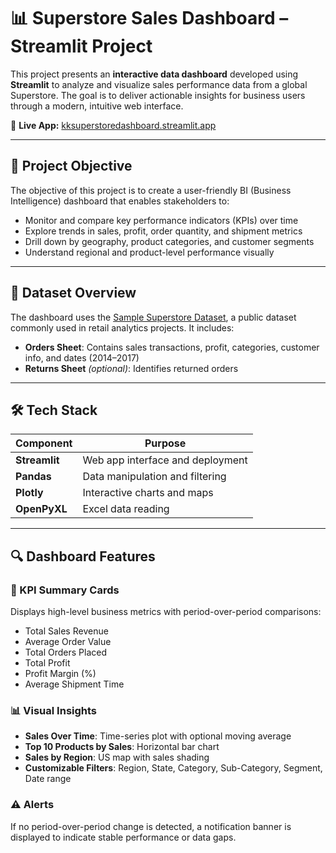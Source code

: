 # 📊 Superstore Sales Dashboard – Streamlit Project

This project presents an **interactive data dashboard** developed using **Streamlit** to analyze and visualize sales performance data from a global Superstore. The goal is to deliver actionable insights for business users through a modern, intuitive web interface.

🔗 **Live App:** [kksuperstoredashboard.streamlit.app](https://kksuperstoredashboard.streamlit.app)

---

## 🧠 Project Objective

The objective of this project is to create a user-friendly BI (Business Intelligence) dashboard that enables stakeholders to:

- Monitor and compare key performance indicators (KPIs) over time
- Explore trends in sales, profit, order quantity, and shipment metrics
- Drill down by geography, product categories, and customer segments
- Understand regional and product-level performance visually

---

## 📁 Dataset Overview

The dashboard uses the [Sample Superstore Dataset](https://community.tableau.com/s/sample-superstore), a public dataset commonly used in retail analytics projects. It includes:

- **Orders Sheet**: Contains sales transactions, profit, categories, customer info, and dates (2014–2017)
- **Returns Sheet** *(optional)*: Identifies returned orders

---

## 🛠️ Tech Stack

| Component   | Purpose                        |
|-------------|--------------------------------|
| **Streamlit** | Web app interface and deployment |
| **Pandas**    | Data manipulation and filtering |
| **Plotly**    | Interactive charts and maps     |
| **OpenPyXL**  | Excel data reading              |

---

## 🔍 Dashboard Features

### 📌 KPI Summary Cards
Displays high-level business metrics with period-over-period comparisons:
- Total Sales Revenue
- Average Order Value
- Total Orders Placed
- Total Profit
- Profit Margin (%)
- Average Shipment Time

### 📊 Visual Insights
- **Sales Over Time**: Time-series plot with optional moving average
- **Top 10 Products by Sales**: Horizontal bar chart
- **Sales by Region**: US map with sales shading
- **Customizable Filters**: Region, State, Category, Sub-Category, Segment, Date range

### ⚠️ Alerts
If no period-over-period change is detected, a notification banner is displayed to indicate stable performance or data gaps.
